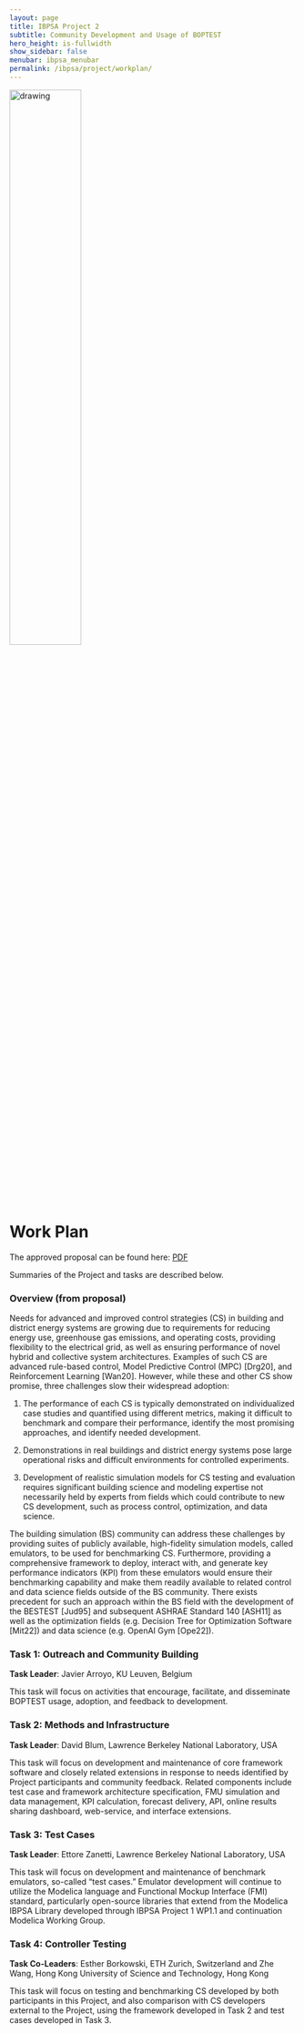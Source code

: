 ```yaml
---
layout: page
title: IBPSA Project 2
subtitle: Community Development and Usage of BOPTEST
hero_height: is-fullwidth
show_sidebar: false
menubar: ibpsa_menubar
permalink: /ibpsa/project/workplan/
---
```


<img src="../../../images/project2logo.png" alt="drawing" width="50%"/>

# Work Plan

The approved proposal can be found here: [PDF](/ibpsa_project/workplan/IBPSA_Project_BOPTEST_approved.pdf)

Summaries of the Project and tasks are described below.

### Overview (from proposal)
Needs for advanced and improved control strategies (CS) in building and
district energy systems are growing due to requirements for reducing energy use,
greenhouse gas emissions, and operating costs, providing flexibility to the
electrical grid, as well as ensuring performance of novel hybrid and collective
system architectures. Examples of such CS are advanced rule-based control,
Model Predictive Control (MPC) [Drg20], and Reinforcement Learning [Wan20].
However, while these and other CS show promise, three challenges slow their
widespread adoption:

1. The performance of each CS is typically demonstrated on individualized case
studies and quantified using different metrics, making it difficult to
benchmark and compare their performance, identify the most promising approaches,
and identify needed development.

2. Demonstrations in real buildings and district energy systems pose large
operational risks and difficult environments for controlled experiments.

3. Development of realistic simulation models for CS testing and evaluation
requires significant building science and modeling expertise not necessarily
held by experts from fields which could contribute to new CS development,
such as process control, optimization, and data science.

The building simulation (BS) community can address these challenges by
providing suites of publicly available, high-fidelity simulation models,
called emulators, to be used for benchmarking CS. Furthermore, providing a
comprehensive framework to deploy, interact with, and generate key performance
indicators (KPI) from these emulators would ensure their benchmarking
capability and make them readily available to related control and data
science fields outside of the BS community. There exists precedent for such an
approach within the BS field with the development of the BESTEST [Jud95] and
subsequent ASHRAE Standard 140 [ASH11] as well as the optimization fields
(e.g. Decision Tree for Optimization Software [Mit22]) and data science
(e.g. OpenAI Gym [Ope22]).

### Task 1: Outreach and Community Building
**Task Leader**: Javier Arroyo, KU Leuven, Belgium

This task will focus on activities that encourage, facilitate, and disseminate
BOPTEST usage, adoption, and feedback to development.

### Task 2: Methods and Infrastructure
**Task Leader**: David Blum, Lawrence Berkeley National Laboratory, USA

This task will focus on development and maintenance of core framework
software and closely related extensions in response to needs identified by
Project participants and community feedback. Related components include test
case and framework architecture specification, FMU simulation and data management,
KPI calculation, forecast delivery, API, online results sharing dashboard,
web-service, and interface extensions.

### Task 3: Test Cases
**Task Leader**: Ettore Zanetti, Lawrence Berkeley National Laboratory, USA

This task will focus on development and maintenance of benchmark emulators,
so-called “test cases.” Emulator development will continue to utilize the
Modelica language and Functional Mockup Interface (FMI) standard, particularly
open-source libraries that extend from the Modelica IBPSA Library developed
through IBPSA Project 1 WP1.1 and continuation Modelica Working Group.

### Task 4: Controller Testing
**Task Co-Leaders**: Esther Borkowski, ETH Zurich, Switzerland and Zhe Wang, Hong Kong University of Science and Technology, Hong Kong

This task will focus on testing and benchmarking CS developed by both
participants in this Project, and also comparison with CS developers external
to the Project, using the framework developed in Task 2 and test cases
developed in Task 3.
